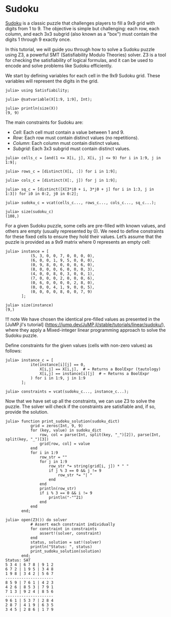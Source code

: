 # Sudoku

[Sudoku](https://en.wikipedia.org/wiki/Sudoku) is a classic puzzle that challenges players
to fill a 9x9 grid with digits from 1 to 9. The objective is simple but challenging: each row,
each column, and each 3x3 subgrid (also known as a "box") must contain the digits 1 through 9
exactly once.

In this tutorial, we will guide you through how to solve a Sudoku puzzle using Z3, a powerful SMT
(Satisfiability Modulo Theories) solver. Z3 is a tool for checking the satisfiability of logical
formulas, and it can be used to encode and solve problems like Sudoku efficiently.

We start by defining variables for each cell in the 9x9 Sudoku grid. These variables will
represent the digits in the grid.

```jldoctest label4
julia> using Satisfiability;

julia> @satvariable(X[1:9, 1:9], Int);

julia> println(size(X))
(9, 9)
```

The main constraints for Sudoku are:

- *Cell*: Each cell must contain a value between 1 and 9.
- *Row*: Each row must contain distinct values (no repetitions).
- *Column*: Each column must contain distinct values.
- *Subgrid*: Each 3x3 subgrid must contain distinct values.

```jldoctest label4
julia> cells_c = [and(1 <= X[i, j], X[i, j] <= 9) for i in 1:9, j in 1:9];

julia> rows_c = [distinct(X[i, :]) for i in 1:9];

julia> cols_c = [distinct(X[:, j]) for j in 1:9];

julia> sq_c = [distinct([X[3*i0 + i, 3*j0 + j] for i in 1:3, j in 1:3]) for i0 in 0:2, j0 in 0:2];

julia> sudoku_c = vcat(cells_c..., rows_c..., cols_c..., sq_c...);

julia> size(sudoku_c)
(108,)
```

For a given Sudoku puzzle, some cells are pre-filled with known values, and others are
empty (usually represented by 0). We need to define constraints for these fixed cells to
ensure they hold their values. Let’s assume that the puzzle is provided as a 9x9 matrix
where 0 represents an empty cell:

```jldoctest label4
julia> instance = [
           (5, 3, 0, 0, 7, 0, 0, 0, 0),
           (6, 0, 0, 1, 9, 5, 0, 0, 0),
           (0, 9, 8, 0, 0, 0, 0, 6, 0),
           (8, 0, 0, 0, 6, 0, 0, 0, 3),
           (4, 0, 0, 8, 0, 3, 0, 0, 1),
           (7, 0, 0, 0, 2, 0, 0, 0, 6),
           (0, 6, 0, 0, 0, 0, 2, 8, 0),
           (0, 0, 0, 4, 1, 9, 0, 0, 5),
           (0, 0, 0, 0, 8, 0, 0, 7, 9)
       ];

julia> size(instance)
(9,)
```

!!! note We have chosen the identical pre-filled values as presented in the
[JuMP.jl's tutorial] (https://jump.dev/JuMP.jl/stable/tutorials/linear/sudoku/),
where they apply a Mixed-integer linear programming approach to solve the Sudoku puzzle.

Define constraints for the given values (cells with non-zero values) as follows:
```jldoctest label4
julia> instance_c = [
           ite(instance[i][j] == 0, 
               X[i,j] == X[i,j],  # ← Returns a BoolExpr (tautology)
               X[i,j] == instance[i][j]  # ← Returns a BoolExpr
           ) for i in 1:9, j in 1:9
       ];

julia> constraints = vcat(sudoku_c..., instance_c...);
```

Now that we have set up all the constraints, we can use Z3 to solve the puzzle. The solver
will check if the constraints are satisfiable and, if so, provide the solution.

```jldoctest label4
julia> function print_sudoku_solution(sudoku_dict)
           grid = zeros(Int, 9, 9)
           for (key, value) in sudoku_dict
               row, col = parse(Int, split(key, "_")[2]), parse(Int, split(key, "_")[3])
               grid[row, col] = value
           end
           for i in 1:9
               row_str = ""
               for j in 1:9
                   row_str *= string(grid[i, j]) * " "
                   if j % 3 == 0 && j != 9
                       row_str *= "| "
                   end
               end
               println(row_str)
               if i % 3 == 0 && i != 9
                   println("-"^21)
               end
           end
       end;

julia> open(Z3()) do solver
           # Assert each constraint individually
           for constraint in constraints
               assert!(solver, constraint)
           end
           status, solution = sat!(solver)
           println("Status: ", status)
           print_sudoku_solution(solution)
       end;
Status: SAT
5 3 4 | 6 7 8 | 9 1 2
6 7 2 | 1 9 5 | 3 4 8
1 9 8 | 3 4 2 | 5 6 7
---------------------
8 5 9 | 7 6 1 | 4 2 3
4 2 6 | 8 5 3 | 7 9 1
7 1 3 | 9 2 4 | 8 5 6
---------------------
9 6 1 | 5 3 7 | 2 8 4
2 8 7 | 4 1 9 | 6 3 5
3 4 5 | 2 8 6 | 1 7 9
```
